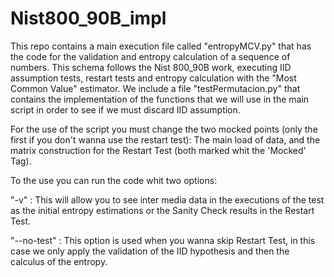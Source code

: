 # Nist800_90B_impl

This repo contains a main execution file called "entropyMCV.py" that has the code for the validation and entropy calculation of a sequence of numbers. 
This schema follows the Nist 800_90B work, executing IID assumption tests, restart tests and entropy calculation with the "Most Common Value" estimator.
We include a file "testPermutacion.py" that contains the implementation of the functions that we will use in the main script in order to see if we must discard IID assumption.

For the use of the script you must change the two mocked points (only the first if you don't wanna use the restart test): The main load of data, and the matrix construction for the Restart Test (both marked whit the 'Mocked' Tag).

To the use you can run the code whit two options:

"-v" : This will allow you to see inter media data in the executions of the test as the initial entropy estimations or the Sanity Check results in the Restart Test.

"--no-test" : This option is used when you wanna skip Restart Test, in this case we only apply the validation of the IID hypothesis and then the calculus of the entropy.
